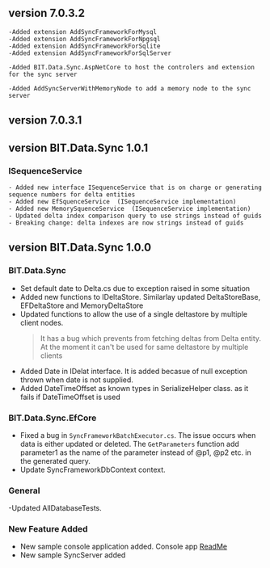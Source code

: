 ﻿## version 7.0.3.2
    -Added extension AddSyncFrameworkForMysql
    -Added extension AddSyncFrameworkForNpgsql
    -Added extension AddSyncFrameworkForSqlite
    -Added extension AddSyncFrameworkForSqlServer

    -Added BIT.Data.Sync.AspNetCore to host the controlers and extension for the sync server

    -Added AddSyncServerWithMemoryNode to add a memory node to the sync server

## version 7.0.3.1
## version BIT.Data.Sync 1.0.1
### ISequenceService
    - Added new interface ISequenceService that is on charge or generating sequence numbers for delta entities
    - Added new EfSquenceService  (ISequenceService implementation)
    - Added new MemorySquenceService  (ISequenceService implementation)
    - Updated delta index comparison query to use strings instead of guids
    - Breaking change: delta indexes are now strings instead of guids

## version BIT.Data.Sync 1.0.0
### BIT.Data.Sync
- Set default date to Delta.cs due to exception raised in some situation
- Added new functions to IDeltaStore. Similarlay updated DeltaStoreBase, EFDeltaStore and MemoryDeltaStore
- Updated functions to allow the use of a single deltastore by multiple client nodes. 
  >It has a bug which prevents from fetching deltas from Delta entity. At the moment it can't be used for same deltastore by multiple clients
- Added Date in IDelat interface. It is added becasue of null exception thrown when date is not supplied.
- Added DateTimeOffset as known types in SerializeHelper class. as it fails if DateTimeOffset is used
### BIT.Data.Sync.EfCore
- Fixed a bug in `SyncFrameworkBatchExecutor.cs`. The issue occurs when data is either updated or deleted.
  The `GetParameters` function add parameter1 as the name of the parameter instead of @p1, @p2 etc. in the generated query.
- Update SyncFrameworkDbContext context.
### General
-Updated AllDatabaseTests.

### New Feature Added
- New sample console application added. Console app [ReadMe](#./src/SyncFramework.Console/readme.md) 
- New sample SyncServer added

 

